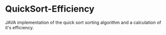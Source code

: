# QuickSort-Efficiency
JAVA implementation of the quick sort sorting algorithm and a calculation of it's efficiency.

